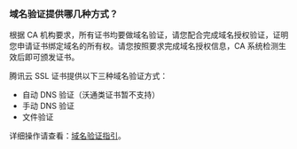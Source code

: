### 域名验证提供哪几种方式？

根据 CA 机构要求，所有证书均要做域名验证，请您配合完成域名授权验证，证明您申请证书绑定域名的所有权。请您按照要求完成域名授权信息，CA 系统检测生效后即可颁发证书。

腾讯云 SSL 证书提供以下三种域名验证方式：
- 自动 DNS 验证（沃通类证书暂不支持）
- 手动 DNS 验证
- 文件验证

详细操作请查看：[域名验证指引](https://cloud.tencent.com/document/product/400/4142)。



